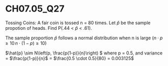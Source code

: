 # CH07.05_Q27 #

Tossing Coins: A fair coin is tossed n = 80 times. Let $\hat{p}$ be the sample propotion of heads. Find P(.44 < $\hat{p}$ < .61).



The sample proportion $\hat{p}$ follows a normal distribution when n is large $(n \cdot p \geq 10 \, n \cdot (1 - p) \geq 10)$

$\hat{p} \sim N\left(p, \frac{p(1-p)}{n}\right) $ where p = 0.5, and variance = $\frac{p(1-p)}{n}$ = $\frac{0.5 \cdot 0.5}{80} = 0.003125$
